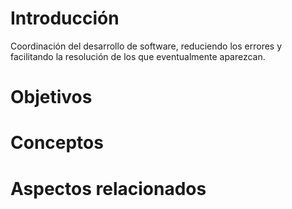 # Introducción
Coordinación del desarrollo de software, reduciendo los errores y facilitando la resolución de los que eventualmente aparezcan.
# Objetivos
# Conceptos
# Aspectos relacionados